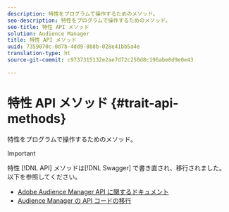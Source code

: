 ```yaml
---
description: 特性をプログラムで操作するためのメソッド。
seo-description: 特性をプログラムで操作するためのメソッド。
seo-title: 特性 API メソッド
solution: Audience Manager
title: 特性 API メソッド
uuid: 7359070c-0d7b-4dd9-8b8b-028e41bb5a4e
translation-type: ht
source-git-commit: c9737315132e2ae7d72c250d8c196abe8d9e0e43

---
```



# 特性 API メソッド {#trait-api-methods}

特性をプログラムで操作するためのメソッド。

>[!IMPORTANT]
>
>特性 [!DNL API] メソッドは[!DNL Swagger] で書き直され、移行されました。以下を参照してください。
>
>* [Adobe Audience Manager API に関するドキュメント](https://bank.demdex.com/portal/swagger/index.html)
>* [Audience Manager の API コードの移行](../../api/api-swagger-migration.md)
